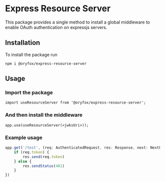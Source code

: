 # Express Resource Server

This package provides a single method to install a global middleware to enable OAuth authentication on expressjs servers.

## Installation

To install the package run

```npm i @oryfox/express-resource-server```

## Usage
### Import the package
```import useResourceServer from '@oryfox/express-resource-server';```

### And then install the middleware
```app.use(useResourceServer(<jwksUri>));```

### Example usage
```javascript
app.get('/test', (req: AuthenticatedRequest, res: Response, next: NextFunction) => {
    if (req.token) {
        res.send(req.token)
    } else {
        res.sendStatus(401)
    }
})
```